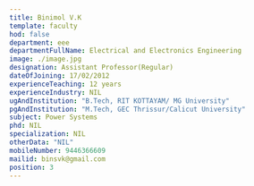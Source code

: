 ```yaml
---
title: Binimol V.K
template: faculty
hod: false
department: eee
departmentFullName: Electrical and Electronics Engineering
image: ./image.jpg
designation: Assistant Professor(Regular)
dateOfJoining: 17/02/2012
experienceTeaching: 12 years
experienceIndustry: NIL
ugAndInstitution: "B.Tech, RIT KOTTAYAM/ MG University"
pgAndInstitution: "M.Tech, GEC Thrissur/Calicut University"
subject: Power Systems
phd: NIL
specialization: NIL
otherData: "NIL"
mobileNumber: 9446366609
mailid: binsvk@gmail.com
position: 3
---
```


